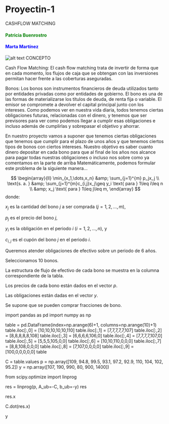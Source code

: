 # Proyectin-1
CASHFLOW MATCHING

#### <span style="color:green"> Patricia Buenrostro

#### <span style="color:blue"> Marta Martínez 
    
    
![alt text](http://www.descifrado.com/wp-content/uploads/2017/11/Bonos-2-6-696x464.jpg)
CONCEPTO 

Cash Flow Matching: El cash flow matching trata de invertir de forma que en cada momento, los flujos de caja que se obtengan con las inversiones permitan hacer frente a las coberturas aseguradas. 

Bonos: Los bonos son instrumentos financieros de deuda utilizados tanto por entidades privadas como por entidades de gobierno. El bono es una de las formas de materializarse los títulos de deuda, de renta fija o variable. El emisor se compromete a devolver el capital principal junto con los intereses.
Como podemos ver en nuestra vida diaria, todos tenemos ciertas obligaciones futuras, relacionadas con el dinero, y tenemos que ser previsores para ver como podemos llegar a cumplir esas obligaciones e incluso además de cumplirlas y sobrepasar el objetivo y ahorrar.

En nuestro proyecto vamos a suponer que tenemos ciertas obligaciones que tenemos que cumplir para el plazo de unos años y que tenemos ciertos tipos de bonos con ciertos intereses. Nuestro objetivo es saber cuanto dinero depositar en cada bono para que al final de los años nos alcance para pagar todas nuestras obligaciones o incluso nos sobre como ya comentamos en la parte de arriba 
Matemáticamente, podemos formular este problema de la siguiente manera...

$$
\begin{array}{ll}
\min_{x_1,\dots,x_n} &amp; \sum_{j=1}^{m} p_jx_j \\
\text{s. a. }        &amp; \sum_{j=1}^{m}c_{i,j}x_j\geq y_i \text{ para } 1\leq i\leq n \\
                     &amp; x_j \text{ para } 1\leq j\leq m,
\end{array}
$$
donde:

$x_j$ es la cantidad del bono $j$ a ser comprada ($j=1,2,\dots,m$),

$p_j$ es el precio del bono $j$,

$y_i$ es la obligación en el periodo $i$ ($i=1,2,\dots,n$), y

$c_{i,j}$ es el cupón del bono $j$ en el periodo $i$.

Queremos atender obligaciones de efectivo sobre un periodo de 6 años.

Seleccionamos 10 bonos.

La estructura de flujo de efectivo de cada bono se muestra en la columna correspondiente de la tabla.

Los precios de cada bono están dados en el vector $p$.

Las obligaciones están dadas en el vector $y$.

Se supone que se pueden comprar fracciones de bono.

import pandas as pd
import numpy as np

table = pd.DataFrame(index=np.arange(6)+1, columns=np.arange(10)+1)
table.iloc[:,0] = [10,10,10,10,10,110]
table.iloc[:,1] = [7,7,7,7,7,107]
table.iloc[:,2] = [8,8,8,8,8,108]
table.iloc[:,3] = [6,6,6,6,106,0]
table.iloc[:,4] = [7,7,7,7,107,0]
table.iloc[:,5] = [5,5,5,105,0,0]
table.iloc[:,6] = [10,10,110,0,0,0]
table.iloc[:,7] = [8,8,108,0,0,0]
table.iloc[:,8] = [7,107,0,0,0,0]
table.iloc[:,9] = [100,0,0,0,0,0]
table

C = table.values
p = np.array([109, 94.8, 99.5, 93.1, 97.2, 92.9, 110, 104, 102, 95.2])
y = np.array([107, 190, 990, 80, 900, 1400])

from scipy.optimize import linprog

res = linprog(p, A_ub=-C, b_ub=-y)
res

res.x

C.dot(res.x)

y
